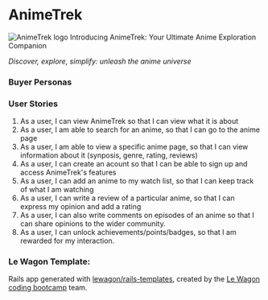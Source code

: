 # AnimeTrek

![AnimeTrek logo](https://res.cloudinary.com/dtjuz4kkr/image/upload/v1687294440/animetrek_logo_1200_630_wbdcuf.png)
Introducing AnimeTrek: Your Ultimate Anime Exploration Companion

*Discover, explore, simplify: unleash the anime universe*

### Buyer Personas

### User Stories
1. As a user, I can view AnimeTrek so that I can view what it is about
2. As a user, I am able to search for an anime, so that I can go to the anime page
3. As a user, I am able to view a specific anime page, so that I can view information about it (synposis, genre, rating, reviews)
4. As a user, I can create an acount so that I can be able to sign up and access AnimeTrek's features
5. As a user, I can add an anime to my watch list, so that I can keep track of what I am watching
6. As a user, I can write a review of a particular anime, so that I can express my opinion and add a rating
7. As a user, I can also write comments on episodes of an anime so that I can share opinions to the wider community.
8. As a user, I can unlock achievements/points/badges, so that I am rewarded for my interaction.


### Le Wagon Template:

Rails app generated with [lewagon/rails-templates](https://github.com/lewagon/rails-templates), created by the [Le Wagon coding bootcamp](https://www.lewagon.com) team.
